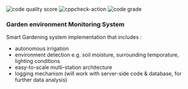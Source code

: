 ![code quality score](https://api.codiga.io/project/30215/score/svg)
![cppcheck-action](https://github.com/sunilkora31/M1_PROJECT_CALCULATER/actions/workflows/cppcheck.yml/badge.svg)
![code grade](https://api.codiga.io/project/30215/status/svg)



### Garden environment Monitoring System ###
Smart Gardening system implementation that includes :
* autonomous irrigation
* environment detection e.g. soil moisture, surrounding temporature, lighting conditions
* easy-to-scale multi-station architecture
* logging mechanism (will work with server-side code & database, for further data analysis)



